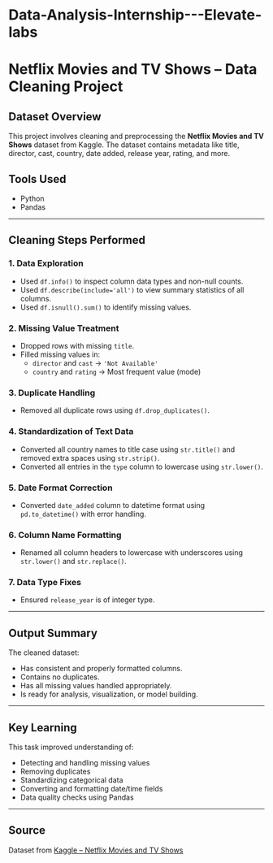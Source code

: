# Data-Analysis-Internship---Elevate-labs
# Netflix Movies and TV Shows – Data Cleaning Project

## Dataset Overview
This project involves cleaning and preprocessing the **Netflix Movies and TV Shows** dataset from Kaggle. The dataset contains metadata like title, director, cast, country, date added, release year, rating, and more.

## Tools Used
- Python
- Pandas
---

## Cleaning Steps Performed

### 1. Data Exploration
- Used `df.info()` to inspect column data types and non-null counts.
- Used `df.describe(include='all')` to view summary statistics of all columns.
- Used `df.isnull().sum()` to identify missing values.

### 2. Missing Value Treatment
- Dropped rows with missing `title`.
- Filled missing values in:
  - `director` and `cast` → `'Not Available'`
  - `country` and `rating` → Most frequent value (mode)

### 3. Duplicate Handling
- Removed all duplicate rows using `df.drop_duplicates()`.

### 4. Standardization of Text Data
- Converted all country names to title case using `str.title()` and removed extra spaces using `str.strip()`.
- Converted all entries in the `type` column to lowercase using `str.lower()`.

### 5. Date Format Correction
- Converted `date_added` column to datetime format using `pd.to_datetime()` with error handling.

### 6. Column Name Formatting
- Renamed all column headers to lowercase with underscores using `str.lower()` and `str.replace()`.

### 7. Data Type Fixes
- Ensured `release_year` is of integer type.

---

## Output Summary
The cleaned dataset:
- Has consistent and properly formatted columns.
- Contains no duplicates.
- Has all missing values handled appropriately.
- Is ready for analysis, visualization, or model building.

---

## Key Learning
This task improved understanding of:
- Detecting and handling missing values
- Removing duplicates
- Standardizing categorical data
- Converting and formatting date/time fields
- Data quality checks using Pandas

---

## Source
Dataset from [Kaggle – Netflix Movies and TV Shows](https://www.kaggle.com/datasets/shivamb/netflix-shows)

